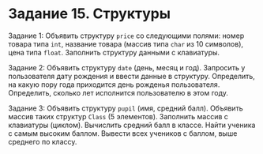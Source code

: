 # Задание 15. Структуры
Задание 1: Объявить структуру `price` со следующими полями: номер товара типа `int`, название товара (массив типа `char` из 10 символов), цена типа `float`. Заполнить структуру данными с клавиатуры.

Задание 2: Объявить структуру `date` (день, месяц и год). Запросить у пользователя дату рождения и ввести данные в структуру. Определить, на какую пору года приходится день рожденья пользователя. Определить, сколько лет исполнится пользователю в этом году.

Задание 3: Объявить структуру `pupil` (имя, средний балл). Объявить массив таких структур `Class` (5 элементов). Заполнить массив с клавиатуры (циклом). Вычислить средний балл в классе. Найти ученика с самым высоким баллом. Вывести всех учеников с баллом, выше среднего по классу.
